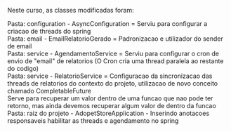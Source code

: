 Neste curso, as classes modificadas foram:

Pasta: configuration - AsyncConfiguration = Serviu para configurar a criacao de threads do spring<br>
Pasta: email - EmailRelatorioGerado = Padronizacao e utilizador do sender de email<br>
Pasta: service - AgendamentoService = Serviu para configurar o cron de envio de "email" de relatorios (O Cron cria uma thread paralela ao restante do codigo)<br>
Pasta: service - RelatorioService = Configuracao da sincronizacao das threads de relatorios do contexto do projeto, utilizacao de novo conceito chamado CompletableFuture<br>
                 Serve para recuperar um valor dentro de uma funcao que nao pode ter retorno, mas ainda devemos recuperar algum valor de dentro da funcao<br>
Pasta: raiz do projeto - AdopetStoreApplication - Inserindo anotacoes responsaveis habilitar as threads e agendamento no spring<br>
